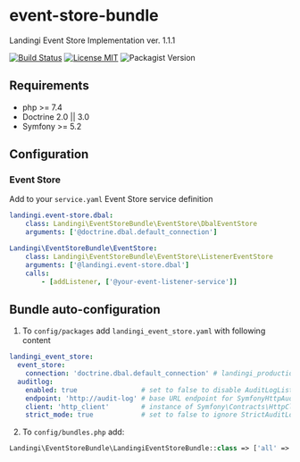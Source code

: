 # event-store-bundle
Landingi Event Store Implementation
ver. 1.1.1

[![Build Status](https://travis-ci.com/landingi/event-store-bundle.svg?branch=master)](https://travis-ci.com/landingi/event-store-bundle)
[![License MIT](https://img.shields.io/apm/l/vim-mode.svg)](https://opensource.org/licenses/MIT)
![Packagist Version](https://img.shields.io/packagist/v/landingi/event-store-bundle)


## Requirements
* php >= 7.4
* Doctrine 2.0 || 3.0
* Symfony >= 5.2

## Configuration
### Event Store
Add to your `service.yaml` Event Store service definition

```yaml
landingi.event-store.dbal:
    class: Landingi\EventStoreBundle\EventStore\DbalEventStore
    arguments: ['@doctrine.dbal.default_connection']

Landingi\EventStoreBundle\EventStore:
    class: Landingi\EventStoreBundle\EventStore\ListenerEventStore
    arguments: ['@landingi.event-store.dbal']
    calls:
        - [addListener, ['@your-event-listener-service']]
```

## Bundle auto-configuration

1. To `config/packages` add `landingi_event_store.yaml` with following content
```yaml
landingi_event_store:
  event_store:
    connection: 'doctrine.dbal.default_connection' # landingi_production DB connection
  auditlog:
    enabled: true                # set to false to disable AuditLogListener
    endpoint: 'http://audit-log' # base URL endpoint for SymfonyHttpAuditLogStore
    client: 'http_client'        # instance of Symfony\Contracts\HttpClient\HttpClientInterface interface
    strict_mode: true            # set to false to ignore StrictAuditLogListener allowed events list
```

2. To `config/bundles.php` add:
```php
Landingi\EventStoreBundle\LandingiEventStoreBundle::class => ['all' => true]
```
